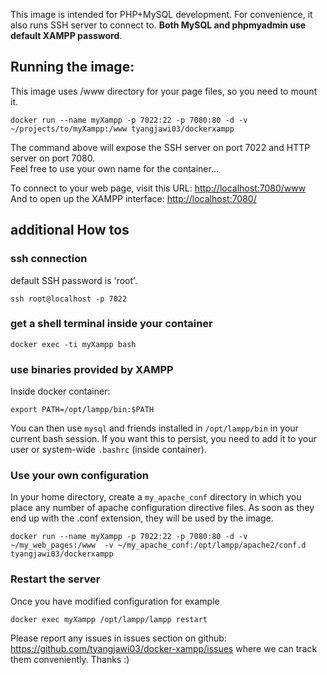 This image is intended for PHP+MySQL development. For convenience, it also runs SSH server to connect to. __Both MySQL and phpmyadmin use default XAMPP password__.


## Running the image:

This image uses /www directory for your page files, so you need to mount it.

```
docker run --name myXampp -p 7022:22 -p 7080:80 -d -v ~/projects/to/myXampp:/www tyangjawi03/dockerxampp
```
The command above will expose the SSH server on port 7022 and HTTP server on port 7080.    
Feel free to use your own name for the container...

To connect to your web page, visit this URL: [http://localhost:7080/www](http://localhost:7080/www)    
And to open up the XAMPP interface: [http://localhost:7080/](http://localhost:7080/)

## additional How tos

### ssh connection

default SSH password is 'root'.

```
ssh root@localhost -p 7022
```

### get a shell terminal inside your container

```
docker exec -ti myXampp bash
```

### use binaries provided by XAMPP

Inside docker container:
```
export PATH=/opt/lampp/bin:$PATH
```
You can then use `mysql` and friends installed in `/opt/lampp/bin` in your current bash session. If you want this to persist, you need to add it to your user or system-wide `.bashrc` (inside container).

### Use your own configuration

In your home directory, create a `my_apache_conf` directory in which you place any number of apache configuration directive files. As soon as they end up with the .conf extension, they will be used by the image.

```
docker run --name myXampp -p 7022:22 -p 7080:80 -d -v ~/my_web_pages:/www  -v ~/my_apache_conf:/opt/lampp/apache2/conf.d tyangjawi03/dockerxampp
```

### Restart the server

Once you have modified configuration for example
```
docker exec myXampp /opt/lampp/lampp restart
```
Please report any issues in issues section on github: https://github.com/tyangjawi03/docker-xampp/issues where we can track them conveniently. Thanks :)

